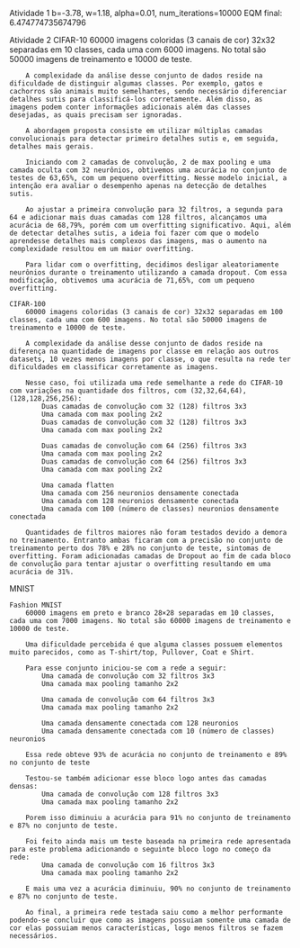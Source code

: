 Atividade 1
    b=-3.78, w=1.18, alpha=0.01, num_iterations=10000
    EQM final: 6.474774735674796

Atividade 2
    CIFAR-10
        60000 imagens coloridas (3 canais de cor) 32x32 separadas em 10 classes, cada uma com 6000 imagens. No total são 50000 imagens de treinamento e 10000 de teste.

        A complexidade da análise desse conjunto de dados reside na dificuldade de distinguir algumas classes. Por exemplo, gatos e cachorros são animais muito semelhantes, sendo necessário diferenciar detalhes sutis para classificá-los corretamente. Além disso, as imagens podem conter informações adicionais além das classes desejadas, as quais precisam ser ignoradas.  

        A abordagem proposta consiste em utilizar múltiplas camadas convolucionais para detectar primeiro detalhes sutis e, em seguida, detalhes mais gerais.  

        Iniciando com 2 camadas de convolução, 2 de max pooling e uma camada oculta com 32 neurônios, obtivemos uma acurácia no conjunto de testes de 63,65%, com um pequeno overfitting. Nesse modelo inicial, a intenção era avaliar o desempenho apenas na detecção de detalhes sutis.  

        Ao ajustar a primeira convolução para 32 filtros, a segunda para 64 e adicionar mais duas camadas com 128 filtros, alcançamos uma acurácia de 68,79%, porém com um overfitting significativo. Aqui, além de detectar detalhes sutis, a ideia foi fazer com que o modelo aprendesse detalhes mais complexos das imagens, mas o aumento na complexidade resultou em um maior overfitting.  

        Para lidar com o overfitting, decidimos desligar aleatoriamente neurônios durante o treinamento utilizando a camada dropout. Com essa modificação, obtivemos uma acurácia de 71,65%, com um pequeno overfitting.  

    CIFAR-100
        60000 imagens coloridas (3 canais de cor) 32x32 separadas em 100 classes, cada uma com 600 imagens. No total são 50000 imagens de treinamento e 10000 de teste.

        A complexidade da análise desse conjunto de dados reside na diferença na quantidade de imagens por classe em relação aos outros datasets, 10 vezes menos imagens por classe, o que resulta na rede ter dificuldades em classificar corretamente as imagens.

        Nesse caso, foi utilizada uma rede semelhante a rede do CIFAR-10 com variações na quantidade dos filtros, com (32,32,64,64), (128,128,256,256):
            Duas camadas de convolução com 32 (128) filtros 3x3
            Uma camada com max pooling 2x2
            Duas camadas de convolução com 32 (128) filtros 3x3
            Uma camada com max pooling 2x2

            Duas camadas de convolução com 64 (256) filtros 3x3
            Uma camada com max pooling 2x2
            Duas camadas de convolução com 64 (256) filtros 3x3
            Uma camada com max pooling 2x2

            Uma camada flatten
            Uma camada com 256 neuronios densamente conectada
            Uma camada com 128 neuronios densamente conectada
            Uma camada com 100 (número de classes) neuronios densamente conectada
        
        Quantidades de filtros maiores não foram testados devido a demora no treinamento. Entranto ambas ficaram com a precisão no conjunto de treinamento perto dos 78% e 28% no conjunto de teste, sintomas de overfitting. Foram adicionadas camadas de Dropout ao fim de cada bloco de convolução para tentar ajustar o overfitting resultando em uma acurácia de 31%.

MNIST  


    Fashion MNIST
        60000 imagens em preto e branco 28×28 separadas em 10 classes, cada uma com 7000 imagens. No total são 60000 imagens de treinamento e 10000 de teste.

        Uma dificuldade percebida é que alguma classes possuem elementos muito parecidos, como as T-shirt/top, Pullover, Coat e Shirt.

        Para esse conjunto iniciou-se com a rede a seguir:
            Uma camada de convolução com 32 filtros 3x3
            Uma camada max pooling tamanho 2x2

            Uma camada de convolução com 64 filtros 3x3
            Uma camada max pooling tamanho 2x2

            Uma camada densamente conectada com 128 neuronios
            Uma camada densamente conectada com 10 (número de classes) neuronios

        Essa rede obteve 93% de acurácia no conjunto de treinamento e 89% no conjunto de teste

        Testou-se também adicionar esse bloco logo antes das camadas densas:
            Uma camada de convolução com 128 filtros 3x3
            Uma camada max pooling tamanho 2x2

        Porem isso diminuiu a acurácia para 91% no conjunto de treinamento e 87% no conjunto de teste.

        Foi feito ainda mais um teste baseada na primeira rede apresentada para este problema adicionando o seguinte bloco logo no começo da rede:
            Uma camada de convolução com 16 filtros 3x3
            Uma camada max pooling tamanho 2x2

        E mais uma vez a acurácia diminuiu, 90% no conjunto de treinamento e 87% no conjunto de teste.

        Ao final, a primeira rede testada saiu como a melhor performante podendo-se concluir que como as imagens possuiam somente uma camada de cor elas possuiam menos características, logo menos filtros se fazem necessários.
